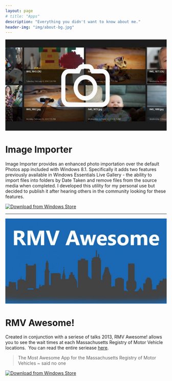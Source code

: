 ```yaml
---
layout: page
# title: "Apps"
description: "Everything you didn't want to know about me."
header-img: "img/about-bg.jpg"
---
```

![Image Importer](/assets/wp/2012/12/imageimporter-e1413386904737-768x432.jpg) 

# Image Importer

Image Importer provides an enhanced photo importation over the default Photos app included with Windows 8.1. Specifically it adds two features previously available in Windows Essentials Live Gallery - the ability to import files into folders by Date Taken and remove files from the source media when completed. I developed this utility for my personal use but decided to publish it after hearing others in the community looking for these features.

[![Download from Windows Store](https://cmsresources.windowsphone.com/devcenter/en-us/legacy_v1/img/badgegenerator/English_wstore_black_258x67.png)](https://www.microsoft.com/store/apps/9wzdncrdkjdn)

* * *

![blogtitle](/assets/wp/2012/12/blogtitle-e1413387002738-768x405.jpg)

# RMV Awesome!

Created in conjunction with a seriese of talks 2013, RMV Awesome! allows you to see the wait times at each Massachusetts Registry of Motor Vehicle locations.  You can read the entire seriease [here](http://massivescale.azurewebsites.net/tag/rmv-awesome/).

> The Most Awesome App for the Massachusetts Registry of Motor Vehicles ~ said no one

[![Download from Windows Store](https://cmsresources.windowsphone.com/devcenter/en-us/legacy_v1/img/badgegenerator/English_wstore_black_258x67.png)](https://www.microsoft.com/store/apps/9wzdncrdkjdk)